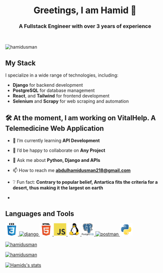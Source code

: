 <h1 align="center">Greetings, I am Hamid 👋</h1>
<h3 align="center">A Fullstack Engineer with over 3 years of experience</h3>
<img src='https://camo.githubusercontent.com/c1dcb74cc1c1835b1d716f5051499a2814c683c806b15f04b0eba492863703e9/68747470733a2f2f63646e2e6472696262626c652e636f6d2f75736572732f3733303730332f73637265656e73686f74732f363538313234332f6176656e746f2e676966' alt="">

<p align="left"> <img src="https://komarev.com/ghpvc/?username=hamidusman&label=Profile%20views&color=0e75b6&style=flat" alt="hamidusman" /> </p>

## My Stack
I specialize in a wide range of technologies, including:

- **Django** for backend development
- **PostgreSQL** for database management
- **React**, and **Tailwind** for frontend development
- **Selenium** and **Scrapy** for web scraping and automation


## 🛠 At the moment, I am working on VitalHelp. A Telemedicine Web Application

- 📙 I’m currently learning **API Development**

- 🤝 I’d be happy to collaborate on **Any Project**

- 💬 Ask me about **Python, Django and APIs**

- 📫 How to reach me **abdulhamidusman218@gmail.com**

- ❔ Fun fact: **Contrary to popular belief, Antartica fits the criteria for a desert, thus making it the largest on earth**

- 
## Languages and Tools

<p align="left">   <a href="https://www.w3schools.com/css/" target="_blank" rel="noreferrer"> <img src="https://raw.githubusercontent.com/devicons/devicon/master/icons/css3/css3-original-wordmark.svg" alt="css3" width="40" height="40"/> </a>
  <a href="https://www.djangoproject.com/" target="_blank" rel="noreferrer"> <img src="https://cdn.worldvectorlogo.com/logos/django.svg" alt="django" width="40" height="40"/><a href="https://www.w3.org/html/" target="_blank" rel="noreferrer"> <img src="https://raw.githubusercontent.com/devicons/devicon/master/icons/html5/html5-original-wordmark.svg" alt="html5" width="40" height="40"/> </a> </a> <a href="https://developer.mozilla.org/en-US/docs/Web/JavaScript" target="_blank" rel="noreferrer"> <img src="https://raw.githubusercontent.com/devicons/devicon/master/icons/javascript/javascript-original.svg" alt="javascript" width="40" height="40"/> </a> <a href="https://www.linux.org/" target="_blank" rel="noreferrer"> <img src="https://raw.githubusercontent.com/devicons/devicon/master/icons/linux/linux-original.svg" alt="linux" width="40" height="40"/> </a><a href="https://www.postgresql.org" target="_blank" rel="noreferrer"> <img src="https://raw.githubusercontent.com/devicons/devicon/master/icons/postgresql/postgresql-original-wordmark.svg" alt="postgresql" width="40" height="40"/> </a> <a href="https://postman.com" target="_blank" rel="noreferrer"><img src="https://www.vectorlogo.zone/logos/getpostman/getpostman-icon.svg" alt="postman" width="40" height="40"/> </a> <a href="https://www.python.org" target="_blank" rel="noreferrer"> <img src="https://raw.githubusercontent.com/devicons/devicon/master/icons/python/python-original.svg" alt="python" width="40" height="40"/> </a> <a href="https://sass-lang.com" target="_blank" rel="noreferrer">

<!-- 
<h3 align="left">Connect with me:</h3>
<p align="left">
<a href="https://twitter.com/soolaimang" target="blank"><img align="center" src="https://raw.githubusercontent.com/rahuldkjain/github-profile-readme-generator/master/src/images/icons/Social/twitter.svg" alt="soolaimang" height="30" width="40" /></a>
<a href="https://instagram.com/https://instagram.com/_____soolaiman.g?igshid=ymmymta2m2y=" target="blank"><img align="center" src="https://raw.githubusercontent.com/rahuldkjain/github-profile-readme-generator/master/src/images/icons/Social/instagram.svg" alt="https://instagram.com/_____soolaiman.g?igshid=ymmymta2m2y=" height="30" width="40" /></a>
</p>


<h3 align="left">Languages and Tools:</h3>
<p align="left"> <a href="https://getbootstrap.com" target="_blank" rel="noreferrer"> <img src="https://raw.githubusercontent.com/devicons/devicon/master/icons/bootstrap/bootstrap-plain-wordmark.svg" alt="bootstrap" width="40" height="40"/> </a> <a href="https://www.w3schools.com/css/" target="_blank" rel="noreferrer"> <img src="https://raw.githubusercontent.com/devicons/devicon/master/icons/css3/css3-original-wordmark.svg" alt="css3" width="40" height="40"/> </a> <a href="https://www.figma.com/" target="_blank" rel="noreferrer"> <img src="https://www.vectorlogo.zone/logos/figma/figma-icon.svg" alt="figma" width="40" height="40"/> </a> <a href="https://www.w3.org/html/" target="_blank" rel="noreferrer"> <img src="https://raw.githubusercontent.com/devicons/devicon/master/icons/html5/html5-original-wordmark.svg" alt="html5" width="40" height="40"/> </a> <a href="https://developer.mozilla.org/en-US/docs/Web/JavaScript" target="_blank" rel="noreferrer"> <img src="[https://raw.githubusercontent.com/devicons/devicon/master/icons/javascript/javascript-original.svg](https://www.svgrepo.com/show/376344/python.svg)" alt="javascript" width="40" height="40"/> </a> <a href="https://reactjs.org/" target="_blank" rel="noreferrer"> <img src="https://raw.githubusercontent.com/devicons/devicon/master/icons/react/react-original-wordmark.svg" alt="react" width="40" height="40"/> </a> </p>


-->

<p><img align="center" src="https://github-readme-stats.vercel.app/api/top-langs?username=hamidusman&theme=nightowl&show_icons=true&locale=en&layout=compact" alt="hamidusman" /></p>

<p><img align="center" src="https://github-readme-streak-stats.herokuapp.com/?user=hamidusman&theme=nightowl&" alt="hamidusman" /></p>

<div>
  <a href="https://github.com/hamidusman">
 <img align="center" src="https://github-readme-stats.vercel.app/api?username=hamidusman&theme=nightowl&show_icons=true&line_height=27&count_private=true" alt="Hamids's stats"/>
</a>
</div>

<br/>

